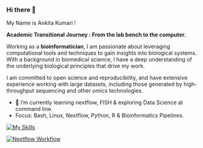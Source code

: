 ### Hi there 👋
My Name is Ankita Kumari !

**Academic Transitional Journey : From the lab bench to the computer.**<br />

Working as a **bioinformatician**, I am passionate about leveraging computational tools and techniques to gain insights into biological systems. 
With a background in biomedical science, I have a deep understanding of the underlying biological principles that drive my work.

I am committed to open science and reproducibility, and have extensive experience working with large datasets, including those generated by high-throughput sequencing and other omics technologies. 

- 🌱 I’m currently learning nextflow, FISH & exploring Data Science at command line.
- Focus: Bash, Linux, Nextflow, Python, R & Bioinformatics Pipelines.


[![My Skills](https://skillicons.dev/icons?i=aws,docker,py,r,sqlite,linux,postgres)](https://skillicons.dev)

[![Nextflow Workflow](https://img.shields.io/badge/nextflow-workflow-brightgreen.svg)](https://www.nextflow.io/)
